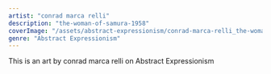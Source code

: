 ```yaml
---
artist: "conrad marca relli"
description: "the-woman-of-samura-1958"
coverImage: "/assets/abstract-expressionism/conrad-marca-relli_the-woman-of-samura-1958.jpg"
genre: "Abstract Expressionism"
---
```

This is an art by conrad marca relli on Abstract Expressionism

